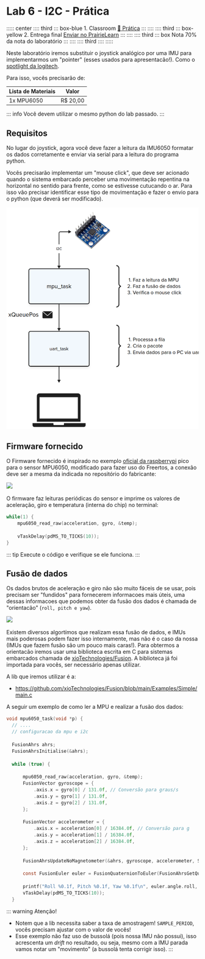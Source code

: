 # Lab 6 - I2C - Prática <Badge type="tip" text="70% da nota do lab" />

::::: center
:::: third 
::: box-blue 1. Classroom
[:memo: Prática](https://classroom.github.com/a/1OcvE9CG) 
:::
::::
:::: third
::: box-yellow 2. Entrega final
[Enviar no PrairieLearn](https://us.prairielearn.com/pl/course_instance/188020)
:::
::::
:::: third
::: box Nota
70% da nota do laboratório
:::
::::
:::: third
::::
:::::


Neste laboratório iremos substituir o joystick analógico por uma IMU para implementarmos um "pointer" (esses usados para apresentacão!). Como o [spotlight da logitech]( https://www.logitech.com/pt-br/products/presenters/spotlight-presentation-remote.910-005216.html). 

<YouTube id="8C9EGM1Bh3c"/>

Para isso, vocês precisarão de:

| Lista de Materiais | Valor    |
|--------------------|----------|
| 1x MPU6050         | R$ 20,00 |

::: info
Você devem utilizar o mesmo python do lab passado.
:::

## Requisitos

No lugar do joystick, agora você deve fazer a leitura da IMU6050 formatar os dados corretamente e enviar via serial para a leitura do programa python.

Vocês precisarão implementar um "mouse click", que deve ser acionado quando o sistema embarcado perceber uma movimentação repentina na horizontal no sentido para frente, como se estivesse cutucando o ar. Para isso vão precisar identificar esse tipo de movimentação e fazer o envio para o python (que deverá ser modificado).

![](imgs/lab-i2c-diagrama.png)

## Firmware fornecido

O Firmware fornecido é inspirado no exemplo [oficial da raspberrypi](https://github.com/raspberrypi/pico-examples/tree/master/i2c/mpu6050_i2c) pico para o sensor MPU6050, modificado para fazer uso do Freertos, a conexão deve ser a mesma da indicada no repositório do fabricante:

![](https://github.com/raspberrypi/pico-examples/raw/master/i2c/mpu6050_i2c/mpu6050_i2c_bb.png)

O firmware faz leituras periódicas do sensor e imprime os valores de aceleração, giro e temperatura (interna do chip) no terminal:

```c
while(1) {
    mpu6050_read_raw(acceleration, gyro, &temp);

    vTaskDelay(pdMS_TO_TICKS(10));
}
```

::: tip 
Execute o código e verifique se ele funciona.
:::

## Fusão de dados

Os dados brutos de aceleração e giro não são muito fáceis de se usar, pois precisam ser "fundidos" para fornecerem informacoes mais úteis, uma dessas informacoes que podemos obter da fusão dos dados é chamada de "orientacão" (`roll, pitch e yaw`).

![](https://upload.wikimedia.org/wikipedia/commons/thumb/c/c1/Yaw_Axis_Corrected.svg/375px-Yaw_Axis_Corrected.svg.png)

Existem diversos algortímos que realizam essa fusão de dados, e IMUs mais poderosas podem fazer isso internamente, mas não é o caso da nossa (IMUs que fazem fusão são um pouco mais caras!). Para obtermos a orientacão iremos usar uma biblioteca escrita em C para sistemas embarcados chamada de [xioTechnologies/Fusion](https://github.com/xioTechnologies/Fusion). A biblioteca já foi importada para vocês, ser necessário apenas utilizar.

A lib que iremos utilizar é a:

- https://github.com/xioTechnologies/Fusion/blob/main/Examples/Simple/main.c

A seguir um exemplo de como ler a MPU e realizar a fusão dos dados:

```c
void mpu6050_task(void *p) {
  // .... 
  // configuracao da mpu e i2c

  FusionAhrs ahrs;
  FusionAhrsInitialise(&ahrs);
  
  while (true) { 

      mpu6050_read_raw(acceleration, gyro, &temp);
      FusionVector gyroscope = {
          .axis.x = gyro[0] / 131.0f, // Conversão para graus/s
          .axis.y = gyro[1] / 131.0f,
          .axis.z = gyro[2] / 131.0f,
      };

      FusionVector accelerometer = {
          .axis.x = acceleration[0] / 16384.0f, // Conversão para g
          .axis.y = acceleration[1] / 16384.0f,
          .axis.z = acceleration[2] / 16384.0f,
      };      
  
      FusionAhrsUpdateNoMagnetometer(&ahrs, gyroscope, accelerometer, SAMPLE_PERIOD);
  
      const FusionEuler euler = FusionQuaternionToEuler(FusionAhrsGetQuaternion(&ahrs));
  
      printf("Roll %0.1f, Pitch %0.1f, Yaw %0.1f\n", euler.angle.roll, euler.angle.pitch, euler.angle.yaw);
      vTaskDelay(pdMS_TO_TICKS(10));
  }
```

::: warning Atenção!
- Notem que a lib necessita saber a taxa de amostragem! `SAMPLE_PERIOD`, vocês precisam ajustar com o valor de vocês!
- Esse exemplo não faz uso de bussolá (pois nossa IMU não possui), isso acrescenta um *drift* no resultado, ou seja, mesmo com a IMU parada vamos notar um "movimento" (a bussolá tenta corrigir isso). 
:::
